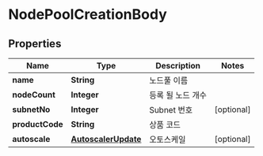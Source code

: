 
# NodePoolCreationBody

## Properties
Name | Type | Description | Notes
------------ | ------------- | ------------- | -------------
**name** | **String** | 노드풀 이름 | 
**nodeCount** | **Integer** | 등록 될 노드 개수 | 
**subnetNo** | **Integer** | Subnet 번호 |  [optional]
**productCode** | **String** | 상품 코드 | 
**autoscale** | [**AutoscalerUpdate**](AutoscalerUpdate.md) | 오토스케일 |  [optional]



